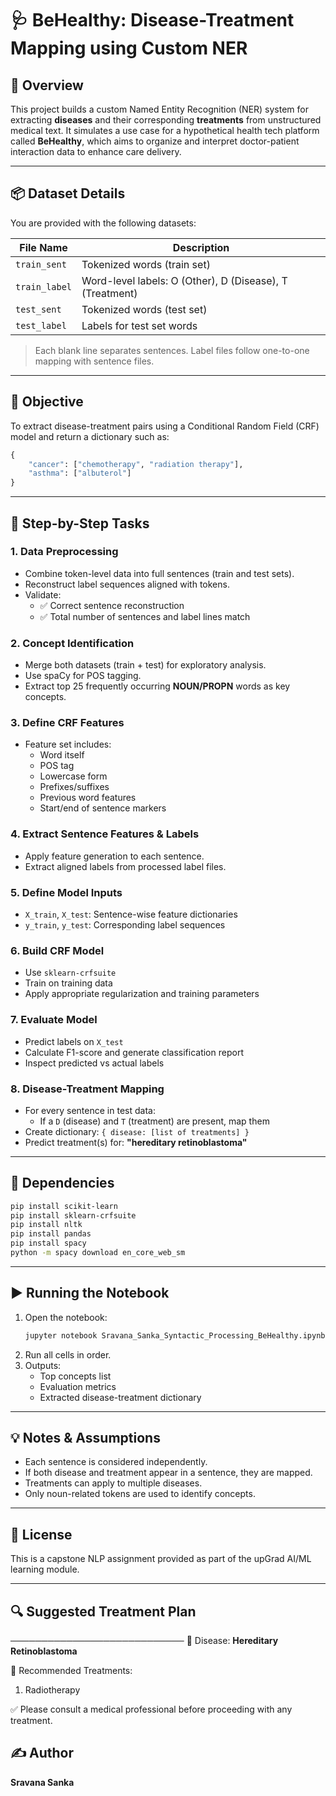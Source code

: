 
# 🩺 BeHealthy: Disease-Treatment Mapping using Custom NER

## 🧾 Overview

This project builds a custom Named Entity Recognition (NER) system for extracting **diseases** and their corresponding **treatments** from unstructured medical text. It simulates a use case for a hypothetical health tech platform called **BeHealthy**, which aims to organize and interpret doctor-patient interaction data to enhance care delivery.

---

## 📦 Dataset Details

You are provided with the following datasets:

| File Name        | Description                              |
|------------------|------------------------------------------|
| `train_sent`     | Tokenized words (train set)              |
| `train_label`    | Word-level labels: O (Other), D (Disease), T (Treatment) |
| `test_sent`      | Tokenized words (test set)               |
| `test_label`     | Labels for test set words                |

> Each blank line separates sentences. Label files follow one-to-one mapping with sentence files.

---

## 📌 Objective

To extract disease-treatment pairs using a Conditional Random Field (CRF) model and return a dictionary such as:

```python
{
    "cancer": ["chemotherapy", "radiation therapy"],
    "asthma": ["albuterol"]
}
```

---

## 🧩 Step-by-Step Tasks

### 1. Data Preprocessing
- Combine token-level data into full sentences (train and test sets).
- Reconstruct label sequences aligned with tokens.
- Validate:
  - ✅ Correct sentence reconstruction
  - ✅ Total number of sentences and label lines match

### 2. Concept Identification
- Merge both datasets (train + test) for exploratory analysis.
- Use spaCy for POS tagging.
- Extract top 25 frequently occurring **NOUN/PROPN** words as key concepts.

### 3. Define CRF Features
- Feature set includes:
  - Word itself
  - POS tag
  - Lowercase form
  - Prefixes/suffixes
  - Previous word features
  - Start/end of sentence markers

### 4. Extract Sentence Features & Labels
- Apply feature generation to each sentence.
- Extract aligned labels from processed label files.

### 5. Define Model Inputs
- `X_train`, `X_test`: Sentence-wise feature dictionaries
- `y_train`, `y_test`: Corresponding label sequences

### 6. Build CRF Model
- Use `sklearn-crfsuite`
- Train on training data
- Apply appropriate regularization and training parameters

### 7. Evaluate Model
- Predict labels on `X_test`
- Calculate F1-score and generate classification report
- Inspect predicted vs actual labels

### 8. Disease-Treatment Mapping
- For every sentence in test data:
  - If a `D` (disease) and `T` (treatment) are present, map them
- Create dictionary: `{ disease: [list of treatments] }`
- Predict treatment(s) for: **"hereditary retinoblastoma"**

---

## 🧪 Dependencies

```bash
pip install scikit-learn
pip install sklearn-crfsuite
pip install nltk
pip install pandas
pip install spacy
python -m spacy download en_core_web_sm
```

---

## ▶️ Running the Notebook

1. Open the notebook:
   ```bash
   jupyter notebook Sravana_Sanka_Syntactic_Processing_BeHealthy.ipynb
   ```
2. Run all cells in order.
3. Outputs:
   - Top concepts list
   - Evaluation metrics
   - Extracted disease-treatment dictionary

---

## 💡 Notes & Assumptions

- Each sentence is considered independently.
- If both disease and treatment appear in a sentence, they are mapped.
- Treatments can apply to multiple diseases.
- Only noun-related tokens are used to identify concepts.

---

## 📄 License

This is a capstone NLP assignment provided as part of the upGrad AI/ML learning module.

---


## 🔍 Suggested Treatment Plan
────────────────────────────
🦠 Disease: **Hereditary Retinoblastoma**

💊 Recommended Treatments:
  1. Radiotherapy

✅ Please consult a medical professional before proceeding with any treatment.

## ✍️ Author
**Sravana Sanka**
